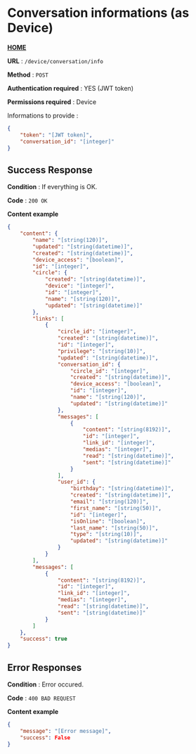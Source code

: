 # Conversation informations (as Device)
**[HOME](../README.md)**

**URL** : `/device/conversation/info`

**Method** : `POST`

**Authentication required** : YES (JWT token)

**Permissions required** : Device


Informations to provide :

```json
{
    "token": "[JWT token]",
    "conversation_id": "[integer]"
}
```

## Success Response

**Condition** : If everything is OK.

**Code** : `200 OK`

**Content example**

```json
{
    "content": {
        "name": "[string(120)]",
        "updated": "[string(datetime)]",
        "created": "[string(datetime)]",
        "device_access": "[boolean]",
        "id": "[integer]",
        "circle": {
            "created": "[string(datetime)]",
            "device": "[integer]",
            "id": "[integer]",
            "name": "[string(120)]",
            "updated": "[string(datetime)]"
        },
        "links": [
            {
                "circle_id": "[integer]",
                "created": "[string(datetime)]",
                "id": "[integer]",
                "privilege": "[string(10)]",
                "updated": "[string(datetime)]",
                "conversation_id": {
                    "circle_id": "[integer]",
                    "created": "[string(datetime)]",
                    "device_access": "[boolean]",
                    "id": "[integer]",
                    "name": "[string(120)]",
                    "updated": "[string(datetime)]"
                },
                "messages": [
                    {
                        "content": "[string(8192)]",
                        "id": "[integer]",
                        "link_id": "[integer]",
                        "medias": "[integer]",
                        "read": "[string(datetime)]",
                        "sent": "[string(datetime)]"
                    }
                ],
                "user_id": {
                    "birthday": "[string(datetime)]",
                    "created": "[string(datetime)]",
                    "email": "[string(120)]",
                    "first_name": "[string(50)]",
                    "id": "[integer]",
                    "isOnline": "[boolean]",
                    "last_name": "[string(50)]",
                    "type": "[string(10)]",
                    "updated": "[string(datetime)]"
                }
            }
        ],
        "messages": [
            {
                "content": "[string(8192)]",
                "id": "[integer]",
                "link_id": "[integer]",
                "medias": "[integer]",
                "read": "[string(datetime)]",
                "sent": "[string(datetime)]"
            }
        ]
    },
    "success": true
}
```

## Error Responses

**Condition** : Error occured.

**Code** : `400 BAD REQUEST`

**Content example**

```json
{
    "message": "[Error message]",
    "success": False
}
```